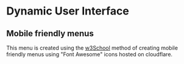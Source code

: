 # Dynamic User Interface 

## Mobile friendly menus

This menu is created using the [w3School](https://www.w3schools.com/howto/howto_css_icon_buttons.asp) method of creating mobile friendly menus using "Font Awesome" icons hosted on cloudflare. 


